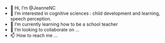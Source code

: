 - 👋 Hi, I’m @JeanneNC
- 👀 I’m interested in cognitive sciences : child development and learning, speech perception.
- 🌱 I’m currently learning how to be a school teacher
- 💞️ I’m looking to collaborate on ...
- 📫 How to reach me ...

<!---
JeanneNC/JeanneNC is a ✨ special ✨ repository because its `README.md` (this file) appears on your GitHub profile.
You can click the Preview link to take a look at your changes.
--->
